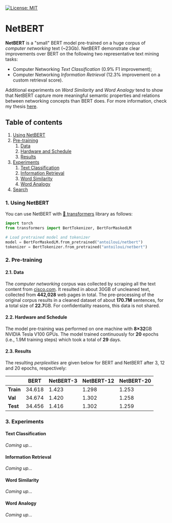 [![License: MIT](https://img.shields.io/badge/License-MIT-yellow.svg)](https://opensource.org/licenses/MIT)

# NetBERT

**NetBERT** is a "small" BERT model pre-trained on a huge corpus of *computer networking* text (~23Gb). NetBERT demonstrate clear improvements over BERT on the following two representative text mining tasks: 
- Computer Networking *Text Classification* (0.9% F1 improvement);
- Computer Networking *Information Retrieval* (12.3% improvement on a custom retrieval score).

Additional experiments on *Word Similarity* and *Word Analogy* tend to show that NetBERT capture more meaningful semantic properties and relations between networking concepts than BERT does. For more information, check my thesis [here](https://matheo.uliege.be/handle/2268.2/9060).

## Table of contents
1. [Using NetBERT](#using_netbert)
2. [Pre-training](#pretraining)
    1. [Data](#data)
    2. [Hardware and Schedule](#hardware)
    3. [Results](#results)
3. [Experiments](#experiments)
    1. [Text Classification](#text_classification)
    2. [Information Retrieval](#info_retrieval)
    3. [Word Similarity](#word_similarity)
    4. [Word Analogy](#word_analogy)
4. [Search](#search)




### 1. Using NetBERT <a name="using_netbert"></a>
You can use NetBERT with [🤗 transformers](https://github.com/huggingface/transformers) library as follows:

```python
import torch
from transformers import BertTokenizer, BertForMaskedLM

# Load pretrained model and tokenizer
model = BertForMaskedLM.from_pretrained("antoiloui/netbert")
tokenizer = BertTokenizer.from_pretrained("antoiloui/netbert")
```

### 2. Pre-training <a name="pretraining"></a>

#### 2.1. Data <a name="data"></a>
The *computer networking* corpus was collected by scraping all the text content from [cisco.com](https://www.cisco.com/). It resulted in about 30GB of uncleaned text, collected from **442,028** web pages in total. The pre-processing of the original corpus results in a cleaned dataset of about **170.7M** sentences, for a total size of **22.7**GB. For confidentiality reasons, this data is not shared.

#### 2.2. Hardware and Schedule <a name="hardware"></a>
The model pre-training was performed on one machine with **8×32**GB NVIDIA Tesla V100 GPUs. The model trained continuously for **20** epochs (i.e., 1.9M training steps) which took a total of **29** days.

#### 2.3. Results <a name="results"></a>
The resulting *perplexities* are given below for BERT and NetBERT after 3, 12 and 20 epochs, respectively:


|           | BERT   | NetBERT-3 | NetBERT-12 | NetBERT-20 |
|-----------|--------|-----------|------------|------------|
| **Train** | 34.618 | 1.423     | 1.298      | 1.253      |
| **Val**   | 34.674 | 1.420     | 1.302      | 1.258      |
| **Test**  | 34.456 | 1.416     | 1.302      | 1.259      |


### 3. Experiments <a name="experiments"></a>

#### Text Classification <a name="text_classification"></a>
*Coming up...*

#### Information Retrieval <a name="info_retrieval"></a>
*Coming up...*

#### Word Similarity <a name="word_similarity"></a>
*Coming up...*

#### Word Analogy <a name="word_analogy"></a>
*Coming up...*

